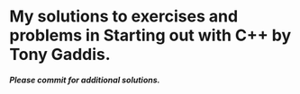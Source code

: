 # My solutions to exercises and problems in Starting out with C++ by Tony Gaddis. 
##### Please commit for additional solutions.  
